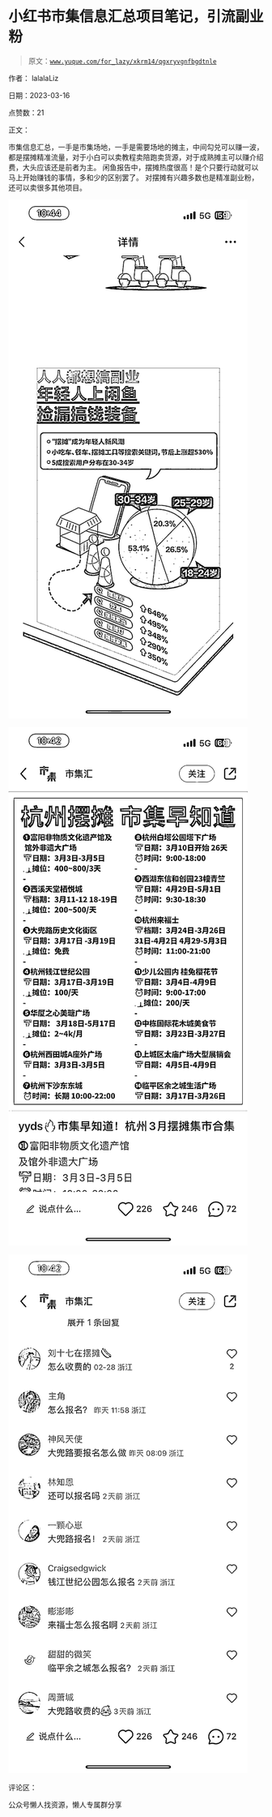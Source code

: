 # 小红书市集信息汇总项目笔记，引流副业粉

> 原文：[`www.yuque.com/for_lazy/xkrm14/qgxryvgnfbgdtnle`](https://www.yuque.com/for_lazy/xkrm14/qgxryvgnfbgdtnle)



作者： lalalaLiz



日期：2023-03-16



点赞数：21



正文：



市集信息汇总，一手是市集场地，一手是需要场地的摊主，中间勾兑可以赚一波，都是摆摊精准流量，对于小白可以卖教程卖陪跑卖货源，对于成熟摊主可以赚介绍费，大头应该还是前者为主。 闲鱼报告中，摆摊热度很高！是个只要行动就可以马上开始赚钱的事情，多和少的区别罢了。 对摆摊有兴趣多数也是精准副业粉，还可以卖很多其他项目。



![](img/c1f7a38ce228ff7ad86f924533634644.png)



![](img/fd8c89ee3f02b32a55b9c641cedd5feb.png)



![](img/a3cef912fd41372cc5f4ba456ed392b4.png)



评论区：



公众号懒人找资源，懒人专属群分享

